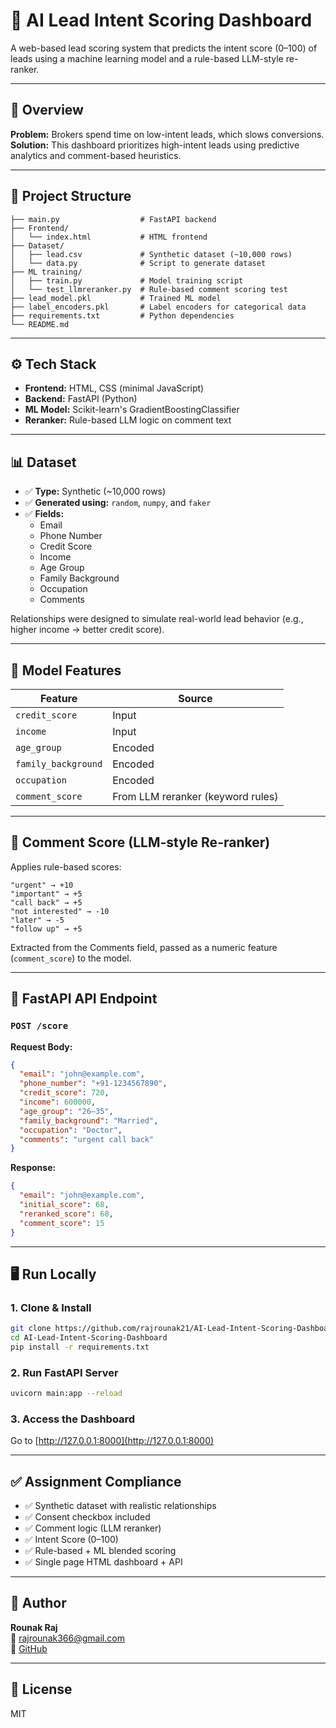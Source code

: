 # 🧠 AI Lead Intent Scoring Dashboard

A web-based lead scoring system that predicts the intent score (0–100) of leads using a machine learning model and a rule-based LLM-style re-ranker.

---

## 🚀 Overview

**Problem:** Brokers spend time on low-intent leads, which slows conversions.  
**Solution:** This dashboard prioritizes high-intent leads using predictive analytics and comment-based heuristics.

---

## 📂 Project Structure

```
├── main.py                  # FastAPI backend
├── Frontend/
│   └── index.html           # HTML frontend
├── Dataset/
│   ├── lead.csv             # Synthetic dataset (~10,000 rows)
│   └── data.py              # Script to generate dataset
├── ML training/
│   ├── train.py             # Model training script
│   └── test_llmreranker.py  # Rule-based comment scoring test
├── lead_model.pkl           # Trained ML model
├── label_encoders.pkl       # Label encoders for categorical data
├── requirements.txt         # Python dependencies
└── README.md
```

---

## ⚙️ Tech Stack

- **Frontend:** HTML, CSS (minimal JavaScript)
- **Backend:** FastAPI (Python)
- **ML Model:** Scikit-learn's GradientBoostingClassifier
- **Reranker:** Rule-based LLM logic on comment text

---

## 📊 Dataset

- ✅ **Type:** Synthetic (~10,000 rows)
- ✅ **Generated using:** `random`, `numpy`, and `faker`
- ✅ **Fields:**
  - Email
  - Phone Number
  - Credit Score
  - Income
  - Age Group
  - Family Background
  - Occupation
  - Comments

Relationships were designed to simulate real-world lead behavior (e.g., higher income → better credit score).

---

## 🧠 Model Features

| Feature           | Source     |
|------------------|------------|
| `credit_score`    | Input      |
| `income`          | Input      |
| `age_group`       | Encoded    |
| `family_background` | Encoded |
| `occupation`      | Encoded    |
| `comment_score`   | From LLM reranker (keyword rules) |

---

## 🔄 Comment Score (LLM-style Re-ranker)

Applies rule-based scores:
```
"urgent" → +10
"important" → +5
"call back" → +5
"not interested" → -10
"later" → -5
"follow up" → +5
```
Extracted from the Comments field, passed as a numeric feature (`comment_score`) to the model.

---

## 📡 FastAPI API Endpoint

### `POST /score`

**Request Body:**
```json
{
  "email": "john@example.com",
  "phone_number": "+91-1234567890",
  "credit_score": 720,
  "income": 600000,
  "age_group": "26–35",
  "family_background": "Married",
  "occupation": "Doctor",
  "comments": "urgent call back"
}
```

**Response:**
```json
{
  "email": "john@example.com",
  "initial_score": 68,
  "reranked_score": 68,
  "comment_score": 15
}
```

---

## 🖥️ Run Locally

### 1. Clone & Install
```bash
git clone https://github.com/rajrounak21/AI-Lead-Intent-Scoring-Dashboard.git
cd AI-Lead-Intent-Scoring-Dashboard
pip install -r requirements.txt
```

### 2. Run FastAPI Server
```bash
uvicorn main:app --reload
```

### 3. Access the Dashboard
Go to [http://127.0.0.1:8000](http://127.0.0.1:8000)

---

## ✅ Assignment Compliance

- ✅ Synthetic dataset with realistic relationships
- ✅ Consent checkbox included
- ✅ Comment logic (LLM reranker)
- ✅ Intent Score (0–100)
- ✅ Rule-based + ML blended scoring
- ✅ Single page HTML dashboard + API

---

## 📩 Author

**Rounak Raj**  
📧 rajrounak366@gmail.com  
🔗 [GitHub](https://github.com/rajrounak21)

---

## 📝 License

MIT

